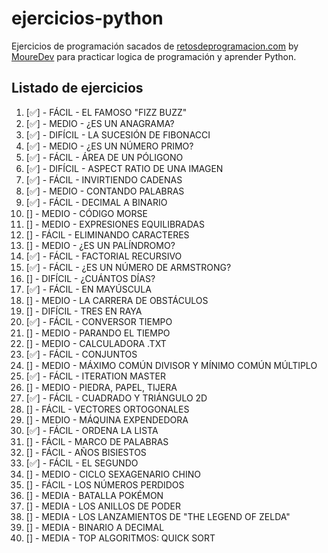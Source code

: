 # ejercicios-python
Ejercicios de programación sacados de [retosdeprogramacion.com](https://retosdeprogramacion.com/ejercicios/) by [MoureDev](https://github.com/mouredev) para practicar logica de programación y aprender Python.

## Listado de ejercicios
1.  [✅] - FÁCIL - EL FAMOSO "FIZZ BUZZ"
2.  [✅] - MEDIO - ¿ES UN ANAGRAMA?
3.  [✅] - DIFÍCIL - LA SUCESIÓN DE FIBONACCI
4.  [✅] - MEDIO - ¿ES UN NÚMERO PRIMO?
5.  [✅] - FÁCIL - ÁREA DE UN PÓLIGONO
6.  [✅] - DIFÍCIL - ASPECT RATIO DE UNA IMAGEN
7.  [✅] - FÁCIL - INVIRTIENDO CADENAS
8.  [✅] - MEDIO - CONTANDO PALABRAS
9.  [✅] - FÁCIL - DECIMAL A BINARIO
10. [] - MEDIO - CÓDIGO MORSE
11. [] - MEDIO - EXPRESIONES EQUILIBRADAS
12. [] - FÁCIL - ELIMINANDO CARACTERES
13. [] - MEDIO - ¿ES UN PALÍNDROMO?
14. [✅] - FÁCIL - FACTORIAL RECURSIVO
15. [✅] - FÁCIL - ¿ES UN NÚMERO DE ARMSTRONG?
16. [] - DIFÍCIL - ¿CUÁNTOS DÍAS?
17. [✅] - FÁCIL - EN MAYÚSCULA
18. [] - MEDIO - LA CARRERA DE OBSTÁCULOS
19. [] - DIFÍCIL - TRES EN RAYA
20. [✅] - FÁCIL - CONVERSOR TIEMPO
21. [] - MEDIO - PARANDO EL TIEMPO
22. [] - MEDIO - CALCULADORA .TXT
23. [✅] - FÁCIL - CONJUNTOS
24. [] - MEDIO - MÁXIMO COMÚN DIVISOR Y MÍNIMO COMÚN MÚLTIPLO
25. [✅] - FÁCIL - ITERATION MASTER
26. [] - MEDIO - PIEDRA, PAPEL, TIJERA
27. [✅] - FÁCIL - CUADRADO Y TRIÁNGULO 2D
28. [] - FÁCIL - VECTORES ORTOGONALES
29. [] - MEDIO - MÁQUINA EXPENDEDORA
30. [✅] - FÁCIL - ORDENA LA LISTA
31. [] - FÁCIL - MARCO DE PALABRAS
32. [] - FÁCIL - AÑOS BISIESTOS
33. [✅] - FÁCIL - EL SEGUNDO
34. [] - MEDIO - CICLO SEXAGENARIO CHINO
35. [] - FÁCIL - LOS NÚMEROS PERDIDOS
36. [] - MEDIA - BATALLA POKÉMON
37. [] - MEDIA - LOS ANILLOS DE PODER
38. [] - MEDIA - LOS LANZAMIENTOS DE "THE LEGEND OF ZELDA"
39. [] - MEDIA - BINARIO A DECIMAL
40. [] - MEDIA - TOP ALGORITMOS: QUICK SORT
